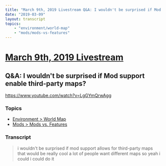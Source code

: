 ```yaml
---
title: "March 9th, 2019 Livestream Q&A: I wouldn't be surprised if Mod support enable third-party maps?"
date: "2019-03-09"
layout: transcript
topics:
    - "environment/world-map"
    - "mods/mods-vs-features"
---
```

# [March 9th, 2019 Livestream](../2019-03-09.md)
## Q&A: I wouldn't be surprised if Mod support enable third-party maps?
https://www.youtube.com/watch?v=LgGYmQrwAgg

### Topics
* [Environment > World Map](../topics/environment/world-map.md)
* [Mods > Mods vs. Features](../topics/mods/mods-vs-features.md)

### Transcript

> i wouldn't be surprised if mod support allows for third-party maps that would be really cool a lot of people want different maps so yeah i could i could do it
